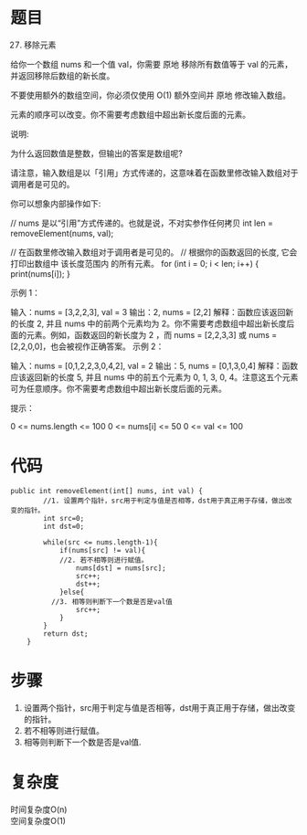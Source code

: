 # 题目
27. 移除元素

给你一个数组 nums 和一个值 val，你需要 原地 移除所有数值等于 val 的元素，并返回移除后数组的新长度。

不要使用额外的数组空间，你必须仅使用 O(1) 额外空间并 原地 修改输入数组。

元素的顺序可以改变。你不需要考虑数组中超出新长度后面的元素。

 

说明:

为什么返回数值是整数，但输出的答案是数组呢?

请注意，输入数组是以「引用」方式传递的，这意味着在函数里修改输入数组对于调用者是可见的。

你可以想象内部操作如下:

// nums 是以“引用”方式传递的。也就是说，不对实参作任何拷贝
int len = removeElement(nums, val);

// 在函数里修改输入数组对于调用者是可见的。
// 根据你的函数返回的长度, 它会打印出数组中 该长度范围内 的所有元素。
for (int i = 0; i < len; i++) {
    print(nums[i]);
}
 

示例 1：

输入：nums = [3,2,2,3], val = 3
输出：2, nums = [2,2]
解释：函数应该返回新的长度 2, 并且 nums 中的前两个元素均为 2。你不需要考虑数组中超出新长度后面的元素。例如，函数返回的新长度为 2 ，而 nums = [2,2,3,3] 或 nums = [2,2,0,0]，也会被视作正确答案。
示例 2：

输入：nums = [0,1,2,2,3,0,4,2], val = 2
输出：5, nums = [0,1,3,0,4]
解释：函数应该返回新的长度 5, 并且 nums 中的前五个元素为 0, 1, 3, 0, 4。注意这五个元素可为任意顺序。你不需要考虑数组中超出新长度后面的元素。
 

提示：

0 <= nums.length <= 100
0 <= nums[i] <= 50
0 <= val <= 100


# 代码
````
public int removeElement(int[] nums, int val) {
        //1. 设置两个指针，src用于判定与值是否相等，dst用于真正用于存储，做出改变的指针。
        int src=0;
        int dst=0;

        while(src <= nums.length-1){
            if(nums[src] != val){
            //2. 若不相等则进行赋值。
                nums[dst] = nums[src];
                src++;
                dst++;
            }else{
          //3. 相等则判断下一个数是否是val值
                src++;
            }
        }
        return dst;
    }
````
# 步骤
1. 设置两个指针，src用于判定与值是否相等，dst用于真正用于存储，做出改变的指针。
2. 若不相等则进行赋值。
3. 相等则判断下一个数是否是val值.
# 复杂度
时间复杂度O(n)<br>
空间复杂度O(1)
